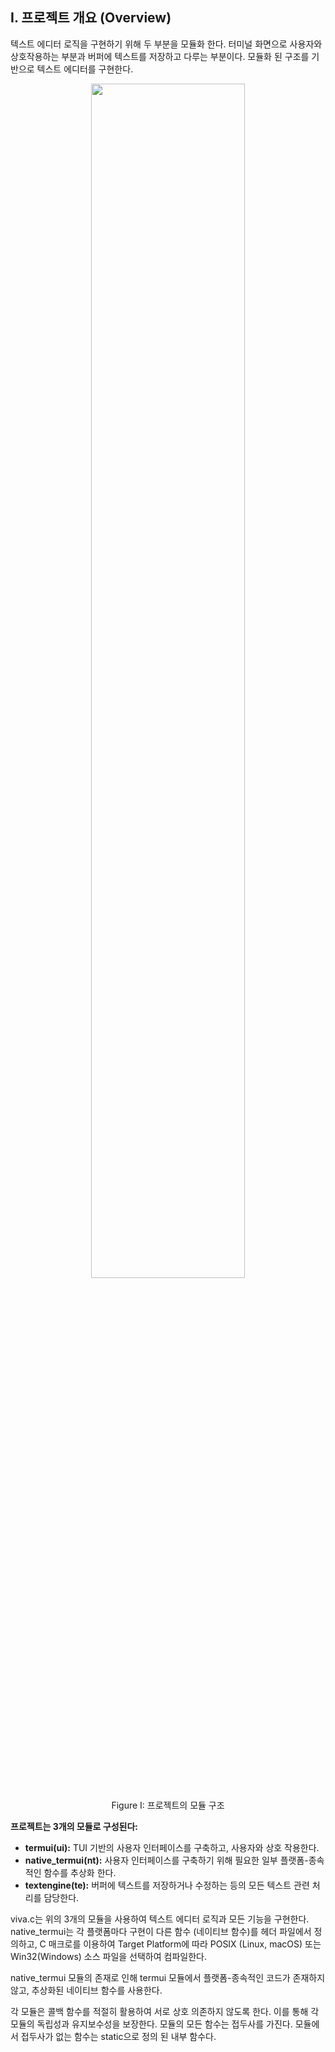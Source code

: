 ## I. 프로젝트 개요 (Overview)

텍스트 에디터 로직을 구현하기 위해 두 부분을 모듈화 한다. 터미널 화면으로 사용자와 상호작용하는 부분과 버퍼에 텍스트를 저장하고 다루는 부분이다. 모듈화 된 구조를 기반으로 텍스트 에디터를 구현한다.

<p align="center">
<img src="https://github.com/user-attachments/assets/4f4cc1e5-13be-4d64-854a-4d0c9acec991" style="width:70%">
</p>
<p align="center">Figure I: 프로젝트의 모듈 구조</p>

**프로젝트는 3개의 모듈로 구성된다:**
-	**termui(ui):** TUI 기반의 사용자 인터페이스를 구축하고, 사용자와 상호 작용한다.
-	**native_termui(nt):** 사용자 인터페이스를 구축하기 위해 필요한 일부 플랫폼-종속적인 함수를 추상화 한다.
-	**textengine(te):** 버퍼에 텍스트를 저장하거나 수정하는 등의 모든 텍스트 관련 처리를 담당한다.

viva.c는 위의 3개의 모듈을 사용하여 텍스트 에디터 로직과 모든 기능을 구현한다. 
native_termui는 각 플랫폼마다 구현이 다른 함수 (네이티브 함수)를 헤더 파일에서 정의하고, C 매크로를 이용하여 Target Platform에 따라 POSIX (Linux, macOS) 또는 Win32(Windows) 소스 파일을 선택하여 컴파일한다.

native_termui 모듈의 존재로 인해 termui 모듈에서 플랫폼-종속적인 코드가 존재하지 않고, 추상화된 네이티브 함수를 사용한다.

각 모듈은 콜백 함수를 적절히 활용하여 서로 상호 의존하지 않도록 한다. 이를 통해 각 모듈의 독립성과 유지보수성을 보장한다. 모듈의 모든 함수는 접두사를 가진다. 모듈에서 접두사가 없는 함수는 static으로 정의 된 내부 함수다. 
